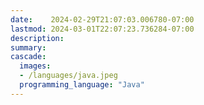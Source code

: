 ```yaml
---
date:    2024-02-29T21:07:03.006780-07:00
lastmod: 2024-03-01T22:07:23.736284-07:00
description: 
summary:     
cascade:
  images:
  - /languages/java.jpeg
  programming_language: "Java"
---
```

